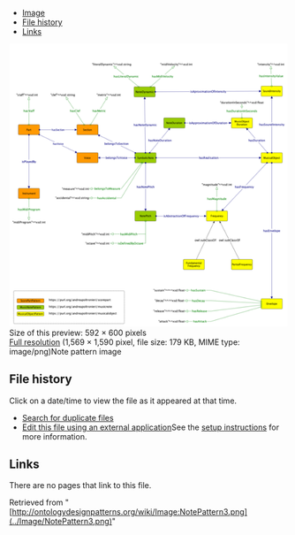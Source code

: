 * [Image](../Image/NotePattern3.png#file)
* [File history](../Image/NotePattern3.png#filehistory)
* [Links](../Image/NotePattern3.png#filelinks)

[![Image:NotePattern3.png](../images/thumb/3/3e/NotePattern3.png/592px-NotePattern3.png)](../images/3/3e/NotePattern3.png)  
Size of this preview: 592 × 600 pixels  
[Full resolution](../images/3/3e/NotePattern3.png)‎ (1,569 × 1,590 pixel, file size: 179 KB, MIME type: image/png)Note pattern image




## File history

Click on a date/time to view the file as it appeared at that time.



  
* [Search for duplicate files](http://ontologydesignpatterns.org/wiki/Special:FileDuplicateSearch/NotePattern3.png "Special:FileDuplicateSearch/NotePattern3.png")
* [Edit this file using an external application](http://ontologydesignpatterns.org/wiki/index.php?title=Image:NotePattern3.png&action=edit&externaledit=true&mode=file "Image:NotePattern3.png")See the [setup instructions](http://www.mediawiki.org/wiki/Manual:External_editors "http://www.mediawiki.org/wiki/Manual:External_editors") for more information.

## Links



There are no pages that link to this file.




Retrieved from "[http://ontologydesignpatterns.org/wiki/Image:NotePattern3.png](../Image/NotePattern3.png)"